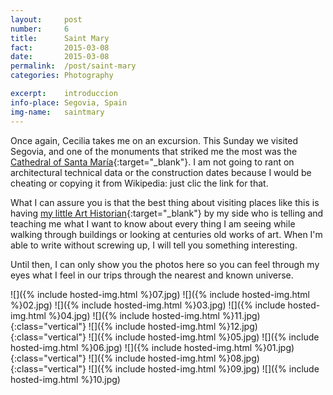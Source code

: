 ```yaml
---
layout:		post
number:		6
title:		Saint Mary
fact:		2015-03-08
date:		2015-03-08
permalink: 	/post/saint-mary
categories:	Photography

excerpt: 	introduccion
info-place: Segovia, Spain
img-name:	saintmary
---
```


Once again, Cecilia takes me on an excursion. This Sunday we visited Segovia, and one of the monuments that striked me the most was the [Cathedral of Santa María](https://en.wikipedia.org/wiki/Segovia_Cathedral){:target="_blank"}. I am not going to rant on architectural technical data or the construction dates because I would be cheating or copying it from Wikipedia: just clic the link for that.

What I can assure you is that the best thing about visiting places like this is having [my little Art Historian](https://www.instagram.com/mynamesce/){:target="_blank"} by my side who is telling and teaching me what I want to know about every thing I am seeing while walking through buildings or looking at  centuries old works of art. When I'm able to write without screwing up, I will tell you something interesting.

Until then, I can only show you the photos here so you can feel through my eyes what I feel in our trips through the nearest and known universe.

<div class="gallery-{{ page.layout }}" markdown="1">

![]({% include hosted-img.html %}07.jpg)
![]({% include hosted-img.html %}02.jpg)
![]({% include hosted-img.html %}03.jpg)
![]({% include hosted-img.html %}04.jpg)
![]({% include hosted-img.html %}11.jpg){:class="vertical"}
![]({% include hosted-img.html %}12.jpg){:class="vertical"}
![]({% include hosted-img.html %}05.jpg)
![]({% include hosted-img.html %}06.jpg)
![]({% include hosted-img.html %}01.jpg){:class="vertical"}
![]({% include hosted-img.html %}08.jpg){:class="vertical"}
![]({% include hosted-img.html %}09.jpg)
![]({% include hosted-img.html %}10.jpg)

</div>